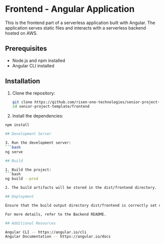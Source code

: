 # Frontend - Angular Application

This is the frontend part of a serverless application built with Angular. The application serves static files and interacts with a serverless backend hosted on AWS.

## Prerequisites

- Node.js and npm installed
- Angular CLI installed

## Installation

1. Clone the repository:

   ```bash
   git clone https://github.com/risen-one-technologies/senior-project-template.git
   cd senior-project-template/frontend

2. Install the dependencies:
  ```bash
  npm install

## Development Server

3. Run the development server:
  ```bash
  ng serve

## Build

1. Build the project:
  ```bash
  ng build --prod

2. The build artifacts will be stored in the dist/frontend directory.

## Deployment

Ensure that the build output directory dist/frontend is correctly set up in the backend serverless configuration.

For more details, refer to the Backend README.

## Additional Resources

Angular CLI -- https://angular.io/cli
Angular Documentation -- https://angular.io/docs